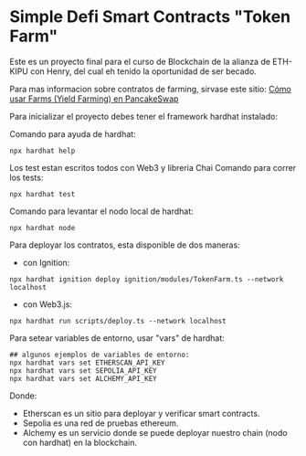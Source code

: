 # Simple Defi Smart Contracts "Token Farm"

Este es un proyecto final para el curso de Blockchain de la alianza de ETH-KIPU con Henry, del cual eh tenido la oportunidad de ser becado.

Para mas informacion sobre contratos de farming, sirvase este sitio:
[Cómo usar Farms (Yield Farming) en PancakeSwap](https://docs.pancakeswap.finance/products/yield-farming/how-to-use-farms)

Para inicializar el proyecto debes tener el framework hardhat instalado:

Comando para ayuda de hardhat:
```shell
npx hardhat help
```

Los test estan escritos todos con Web3 y libreria Chai
Comando para correr los tests:
```shell
npx hardhat test
```

Comando para levantar el nodo local de hardhat:
```shell
npx hardhat node
```

Para deployar los contratos, esta disponible de dos maneras:
- con Ignition:
```shell
npx hardhat ignition deploy ignition/modules/TokenFarm.ts --network localhost
```

- con Web3.js:
```shell
npx hardhat run scripts/deploy.ts --network localhost
```


Para setear variables de entorno, usar "vars" de hardhat:

```shell
## algunos ejemplos de variables de entorno:
npx hardhat vars set ETHERSCAN_API_KEY
npx hardhat vars set SEPOLIA_API_KEY
npx hardhat vars set ALCHEMY_API_KEY

```
Donde:
- Etherscan es un sitio para deployar y verificar smart contracts.
- Sepolia es una red de pruebas ethereum.
- Alchemy es un servicio donde se puede deployar nuestro chain (nodo con hardhat) en la blockchain.
